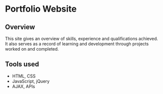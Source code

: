 # Portfolio Website

## Overview

This site gives an overview of skills, experience and qualifications achieved. It also serves as a record of learning and development through projects worked on and completed.

## Tools used

* HTML, CSS
* JavaScript, jQuery
* AJAX, APIs